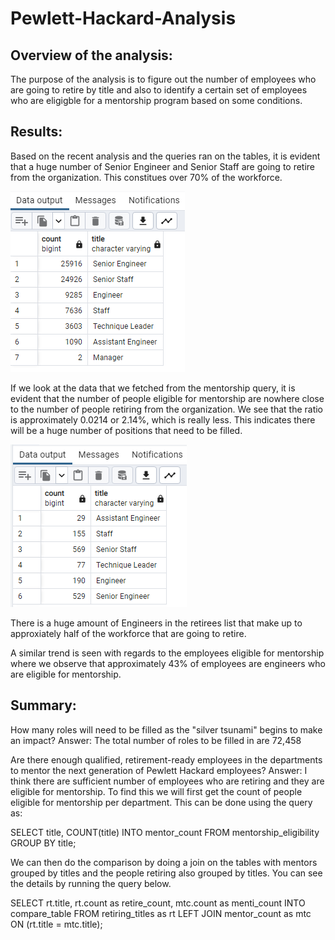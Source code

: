 # Pewlett-Hackard-Analysis

## Overview of the analysis: 
The purpose of the analysis is to figure out the number of employees who are going to retire by title and also to identify a certain set of employees who are eligigble for a mentorship program based on some conditions. 

## Results: 

Based on the recent analysis and the queries ran on the tables, it is evident that a huge number of Senior Engineer and Senior Staff are going to retire from the organization. This constitues over 70% of the workforce. 

![ScreenShot](https://github.com/LIPSASHARMA/Pewlett-Hackard-Analysis/blob/main/Resources/employees_retiring.png)

If we look at the data that we fetched from the mentorship query, it is evident that the number of people eligible for mentorship are nowhere close to the number of people retiring from the organization. We see that the ratio is approximately 0.0214 or 2.14%, which is really less. This indicates there will be a huge number of positions that need to be filled. 

![ScreenShot](https://github.com/LIPSASHARMA/Pewlett-Hackard-Analysis/blob/main/Resources/employees_eligible_mentorship.png)

There is a huge amount of Engineers in the retirees list that make up to approxiately half of the workforce that are going to retire. 

A similar trend is seen with regards to the employees eligible for mentorship where we observe that approximately 43% of employees are engineers who are eligible for mentorship.

## Summary: 

How many roles will need to be filled as the "silver tsunami" begins to make an impact?
Answer: The total number of roles to be filled in are 72,458

Are there enough qualified, retirement-ready employees in the departments to mentor the next generation of Pewlett Hackard employees?
Answer: I think there are sufficient number of employees who are retiring and they are eligible for mentorship. 
To find this we will first get the count of people eligible for mentorship per department. This can be done using the query as:

  SELECT title,
  	COUNT(title)
  INTO mentor_count
  FROM mentorship_eligibility
  GROUP BY title;

  We can then do the comparison by doing a join on the tables with mentors grouped by titles and the people retiring also grouped by titles. 
  You can see the details by running the query below.

SELECT rt.title,
  	rt.count as retire_count,
  	mtc.count as menti_count
INTO compare_table
FROM retiring_titles as rt
LEFT JOIN mentor_count as mtc
ON (rt.title = mtc.title);